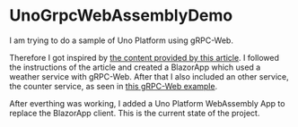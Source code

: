 # UnoGrpcWebAssemblyDemo

I am trying to do a sample of Uno Platform using gRPC-Web.

Therefore I got inspired by [the content provided by this article](https://azure.github.io/AppService/2021/03/15/How-to-use-gRPC-Web-with-Blazor-WebAssembly-on-App-Service.html). I followed the instructions of the article and created a BlazorApp which used a weather service with gRPC-Web. After that I also included an other service, the counter service, as seen in [this gRPC-Web example](https://github.com/grpc/grpc-dotnet/tree/master/examples/Counter).

After everthing was working, I added a Uno Platform WebAssembly App to replace the BlazorApp client. This is the current state of the project.
